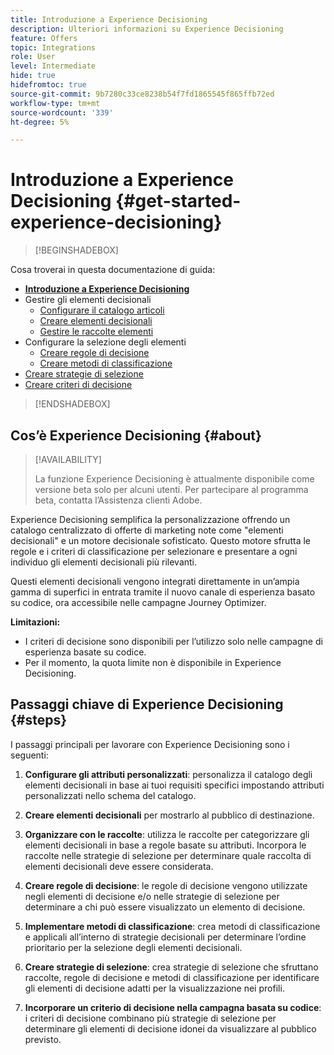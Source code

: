 ```yaml
---
title: Introduzione a Experience Decisioning
description: Ulteriori informazioni su Experience Decisioning
feature: Offers
topic: Integrations
role: User
level: Intermediate
hide: true
hidefromtoc: true
source-git-commit: 9b7280c33ce8238b54f7fd1865545f865ffb72ed
workflow-type: tm+mt
source-wordcount: '339'
ht-degree: 5%

---
```


# Introduzione a Experience Decisioning {#get-started-experience-decisioning}

>[!BEGINSHADEBOX]

Cosa troverai in questa documentazione di guida:

* **[Introduzione a Experience Decisioning](gs-experience-decisioning.md)**
* Gestire gli elementi decisionali
   * [Configurare il catalogo articoli](catalogs.md)
   * [Creare elementi decisionali](items.md)
   * [Gestire le raccolte elementi](collections.md)
* Configurare la selezione degli elementi
   * [Creare regole di decisione](rules.md)
   * [Creare metodi di classificazione](ranking.md)
* [Creare strategie di selezione](selection-strategies.md)
* [Creare criteri di decisione](create-decision.md)

>[!ENDSHADEBOX]

## Cos’è Experience Decisioning {#about}

>[!AVAILABILITY]
>
>La funzione Experience Decisioning è attualmente disponibile come versione beta solo per alcuni utenti. Per partecipare al programma beta, contatta l’Assistenza clienti Adobe.

Experience Decisioning semplifica la personalizzazione offrendo un catalogo centralizzato di offerte di marketing note come &quot;elementi decisionali&quot; e un motore decisionale sofisticato. Questo motore sfrutta le regole e i criteri di classificazione per selezionare e presentare a ogni individuo gli elementi decisionali più rilevanti.

Questi elementi decisionali vengono integrati direttamente in un’ampia gamma di superfici in entrata tramite il nuovo canale di esperienza basato su codice, ora accessibile nelle campagne Journey Optimizer.

**Limitazioni:**

* I criteri di decisione sono disponibili per l’utilizzo solo nelle campagne di esperienza basate su codice.
* Per il momento, la quota limite non è disponibile in Experience Decisioning.

## Passaggi chiave di Experience Decisioning {#steps}

I passaggi principali per lavorare con Experience Decisioning sono i seguenti:

1. **Configurare gli attributi personalizzati**: personalizza il catalogo degli elementi decisionali in base ai tuoi requisiti specifici impostando attributi personalizzati nello schema del catalogo.

1. **Creare elementi decisionali** per mostrarlo al pubblico di destinazione.

1. **Organizzare con le raccolte**: utilizza le raccolte per categorizzare gli elementi decisionali in base a regole basate su attributi. Incorpora le raccolte nelle strategie di selezione per determinare quale raccolta di elementi decisionali deve essere considerata.

1. **Creare regole di decisione**: le regole di decisione vengono utilizzate negli elementi di decisione e/o nelle strategie di selezione per determinare a chi può essere visualizzato un elemento di decisione.

1. **Implementare metodi di classificazione**: crea metodi di classificazione e applicali all’interno di strategie decisionali per determinare l’ordine prioritario per la selezione degli elementi decisionali.

1. **Creare strategie di selezione**: crea strategie di selezione che sfruttano raccolte, regole di decisione e metodi di classificazione per identificare gli elementi di decisione adatti per la visualizzazione nei profili.

1. **Incorporare un criterio di decisione nella campagna basata su codice**: i criteri di decisione combinano più strategie di selezione per determinare gli elementi di decisione idonei da visualizzare al pubblico previsto.

<!--## Glossary-->
